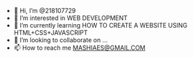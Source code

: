 - 👋 Hi, I’m @218107729
- 👀 I’m interested in WEB DEVELOPMENT
- 🌱 I’m currently learning HOW TO CREATE A WEBSITE USING HTML+CSS+JAVASCRIPT
- 💞️ I’m looking to collaborate on ...
- 📫 How to reach me MASHIAES@GMAIL.COM

<!---
218107729/218107729 is a ✨ special ✨ repository because its `README.md` (this file) appears on your GitHub profile.
You can click the Preview link to take a look at your changes.
--->
